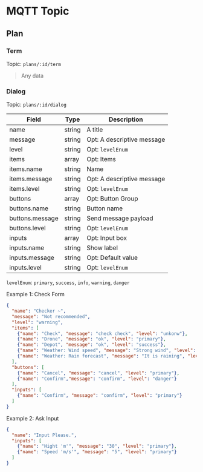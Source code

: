# MQTT Topic

## Plan

### Term

Topic: `plans/:id/term`

> Any data

### Dialog

Topic: `plans/:id/dialog`

Field           | Type   | Description
--------------- | ------ | -----------
name            | string | A title
message         | string | Opt: A descriptive message
level           | string | Opt: `levelEnum`
items           | array  | Opt: Items
items.name      | string | Name
items.message   | string | Opt: A descriptive message
items.level     | string | Opt: `levelEnum`
buttons         | array  | Opt: Button Group
buttons.name    | string | Button name
buttons.message | string | Send message payload
buttons.level   | string | Opt: `levelEnum`
inputs          | array  | Opt: Input box
inputs.name     | string | Show label
inputs.message  | string | Opt: Default value
inputs.level    | string | Opt: `levelEnum`

`levelEnum`: `primary`, `success`, `info`, `warning`, `danger`

Example 1: Check Form

```json
{
  "name": "Checker ~",
  "message": "Not recommended",
  "level": "warning",
  "items": [
    {"name": "Check", "message": "check check", "level": "unkonw"},
    {"name": "Drone", "message": "ok", "level": "primary"},
    {"name": "Depot", "message": "ok", "level": "success"},
    {"name": "Weather: Wind speed", "message": "Strong wind", "level": "warning"},
    {"name": "Weather: Rain forecast", "message": "It is raining", "level": "danger"}
  ],
  "buttons": [
    {"name": "Cancel", "message": "cancel", "level": "primary"},
    {"name": "Confirm","message": "confirm", "level": "danger"}
  ],
  "inputs": [
    {"name": "Confirm", "message": "confirm", "level": "primary"}
  ]
}
```

Example 2: Ask Input

```json
{
  "name": "Input Please.",
  "inputs": [
    {"name": "Hight 'm'", "message": "30", "level": "primary"},
    {"name": "Speed 'm/s'", "message": "5", "level": "primary"}
  ]
}
```

